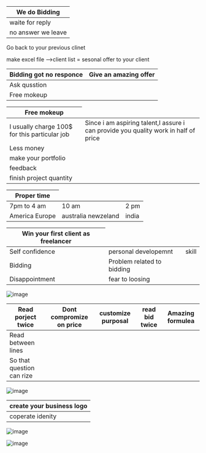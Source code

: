 
<table>
    <thead>
      <tr>
        <th>We do Bidding</th>
      </tr>
    </thead>
    <tbody>
        <tr>
            <td>waite for reply</td>
        </tr>
        <tr>
            <td>no answer we leave</td>
        </tr>
    </tbody>
  </table>
  
  Go back to your previous clinet

  make excel file -->client list = sesonal offer to your client

  <table>
    <thead>
      <tr>
        <th> Bidding got no responce</th>
        <th>Give an amazing offer</th> 
      </tr>
    </thead>
    <tbody>
        <tr>
            <td>Ask qusstion</td>
        </tr>
        <tr>
            <td>Free mokeup</td>
        </tr>
    </tbody>
  </table>

  
  <table>
    <thead>
      <tr>
        <th> Free mokeup</th>
      </tr>
    </thead>
    <tbody>
        <tr>
            <td>I usually charge 100$ for this particular job </td>
            <td>Since i am aspiring talent,I assure i can provide you quality work in half of price </td>
        </tr>
        <tr>
            <td>Less money</td>
        </tr>
        <tr>
            <td>make your portfolio</td>
        </tr>
        <tr>
            <td>feedback</td>
        </tr>       
      <tr>
            <td>finish project quantity</td>
        </tr>
    </tbody>
  </table>

  
  <table>
    <thead>
      <tr>
        <th>  Proper time</th>
      </tr>
    </thead>
    <tbody>
        <tr>
            <td>7pm to 4 am </td>
            <td>10 am </td>
             <td>2 pm </td>
        </tr>
        <tr>
            <td>America Europe</td>
            <td>australia  newzeland</td>
             <td>india </td>
        </tr>
    </tbody>
  </table>
  
  <table>
    <thead>
      <tr>
        <th>  Win your first client as freelancer</th>
      </tr>
    </thead>
    <tbody>
        <tr>
            <td>Self confidence</td>
            <td>personal developemnt</td>
            <td>skill</td>
        </tr>
        <tr>
            <td>Bidding</td>
            <td>Problem related to bidding</td>
        </tr>
        <tr>
            <td>Disappointment</td>
            <td>fear to loosing</td>
        </tr>
    </tbody>
  </table>
  
  ![image](https://github.com/princit/FreeLancing/assets/29123911/304df6d2-85de-465e-b806-e85b0fe759df)

<table>
    <thead>
      <tr>
        <th>Read porject twice</th>
        <th>Dont compromize on price</th>
        <th>customize purposal</th>
        <th>read bid twice</th>
        <th>Amazing formulea</th>
      </tr>
    </thead>
    <tbody>
        <tr>
            <td>Read between lines</td>
        </tr>
        <tr>
            <td>So that question can rize</td>
        </tr>
    </tbody>
  </table>

  ![image](https://github.com/princit/FreeLancing/assets/29123911/73056a48-1346-4310-96a9-a78daf0ca4c8)

<table>
    <thead>
      <tr>
        <th>create your business logo</th>
      </tr>
    </thead>
    <tbody>
        <tr>
            <td>coperate idenity</td>
        </tr>
    </tbody>
  </table>

![image](https://github.com/princit/FreeLancing/assets/29123911/06a3af0c-10b2-4979-a4a7-3e1eef404ed6)

![image](https://github.com/princit/FreeLancing/assets/29123911/8da4cec9-14ed-4b47-bc7b-126ca4bbab92)
